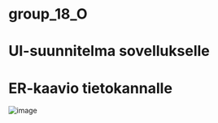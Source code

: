 
# group_18_O

# UI-suunnitelma sovellukselle

# ER-kaavio tietokannalle
![image](https://user-images.githubusercontent.com/87731856/232758358-d00e9a1e-7811-4578-a3de-22a5dc6705fa.png)
